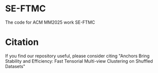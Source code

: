 # SE-FTMC
The code for ACM MM2025 work SE-FTMC


# Citation
If you find our repository useful, please consider citing "Anchors Bring Stability and Efficiency: Fast Tensorial Multi-view Clustering on Shuffled Datasets"
``` js

```
